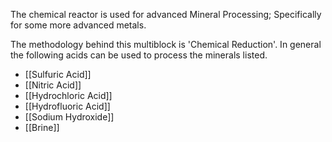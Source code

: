 The chemical reactor is used for advanced Mineral Processing; Specifically for some more advanced metals.

The methodology behind this multiblock is 'Chemical Reduction'.
In general the following acids can be used to process the minerals listed.


- [[Sulfuric Acid]]
- [[Nitric Acid]]
- [[Hydrochloric Acid]]
- [[Hydrofluoric Acid]]
- [[Sodium Hydroxide]]
- [[Brine]]

